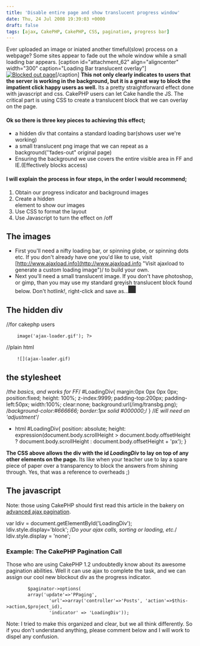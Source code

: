```yaml
---
title: 'Disable entire page and show translucent progress window'
date: Thu, 24 Jul 2008 19:39:03 +0000
draft: false
tags: [ajax, CakePHP, CakePHP, CSS, pagination, progress bar]
---
```


Ever uploaded an image or iniated another timeful(slow) process on a webpage? Some sites appear to fade out the whole window while a small loading bar appears. [caption id="attachment_62" align="aligncenter" width="300" caption="Loading Bar translucent overlay"][![](windowfade2-300x249.webp "Blocked out page")](windowfade2.webp "Example of a page using this technique")[/caption] **This not only clearly indicates to users that the server is working in the background, but it is a great way to block the impatient click happy users as well.** Its a pretty straightforward effect done with javascript and css. CakePHP users can let Cake handle the JS. The critical part is using CSS to create a translucent block that we can overlay on the page. 

#### Ok so there is three key pieces to achieving this effect;

*   a hidden div that contains a standard loading bar(shows user we're working)
*   a small translucent png image that we can repeat as a background(''fades-out" original page)
*   Ensuring the background we use covers the entire visible area in FF and IE.(Effectively blocks access)

#### I will explain the process in four steps, in the order I would recommend;

1.  Obtain our progress indicator and background images
2.  Create a hidden <div> element to show our images
3.  Use CSS to format the layout
4.  Use Javascript to turn the effect on /off

The images
----------

*   First you'll need a nifty loading bar, or spinning globe, or spinning dots etc. If you don't already have one you'd like to use, visit [http://www.ajaxload.info](http://www.ajaxload.info "Visit ajaxload to generate a custom loading image")/ to build your own.
*   Next you'll need a small translucent image. If you don't have photoshop, or gimp, than you may use my standard greyish translucent block found below. Don't hotlink!, right-click and save as...[![Image to use as a our background](transbg.webp "Translucent grey image")](transbg.webp)

The hidden div
--------------

//for cakephp users

		image('ajax-loader.gif'); ?>

//plain html

		![](ajax-loader.gif)

the stylesheet
--------------

/*the basics, and works for FF*/
#LoadingDiv{
	margin:0px 0px 0px 0px;
	position:fixed;
	height: 100%;
	z-index:9999;
	padding-top:200px;
	padding-left:50px;
	width:100%;
	clear:none;
	background:url(/img/transbg.png);
	/*background-color:#666666;
	border:1px solid #000000;*/
	}
/*IE will need an 'adjustment'*/
* html #LoadingDiv{
     position: absolute;
     height: expression(document.body.scrollHeight > document.body.offsetHeight ? document.body.scrollHeight : document.body.offsetHeight + 'px');
	}

**The CSS above allows the div with the id _LoadingDiv_ to lay on top of any other elements on the page.** Its like when your teacher use to lay a spare piece of paper over a transparency to block the answers from shining through. Yes, that was a reference to overheads ;)

The javascript
--------------

Note: those using CakePHP should first read this article in the bakery on [advanced ajax pagination](http://bakery.cakephp.org/articles/view/advanced-pagination-1-2 "Read this article in the bakery").

var ldiv = document.getElementById('LoadingDiv');
ldiv.style.display='block';
/*Do your ajax calls, sorting or laoding, etc.*/
ldiv.style.display = 'none';

### Example: The CakePHP Pagination Call

Those who are using CakePHP 1.2 undoubtedly know about its awesome pagination abilities. Well it can use ajax to complete the task, and we can assign our cool new blockout div as the progress indicator.

			$paginator->options(
            array('update'=>'PPaging',
                    'url'=>array('controller'=>'Posts', 'action'=>$this->action,$project_id),
                    'indicator' => 'LoadingDiv'));

Note: I tried to make this organized and clear, but we all think differently. So if you don't understand anything, please comment below and I will work to dispel any confusion.
